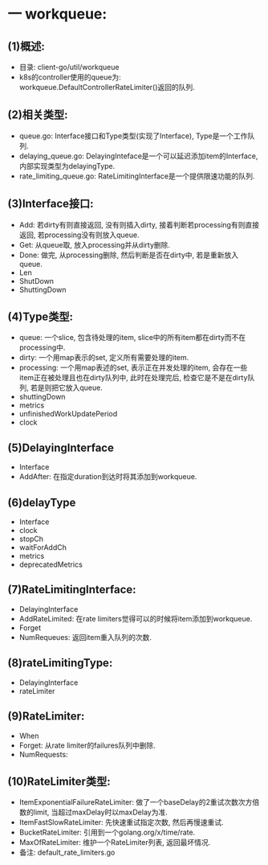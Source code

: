 # 一 workqueue:
## (1)概述:
- 目录: client-go/util/workqueue
- k8s的controller使用的queue为: workqueue.DefaultControllerRateLimiter()返回的队列.

## (2)相关类型:
- queue.go: Interface接口和Type类型(实现了Interface), Type是一个工作队列.
- delaying_queue.go: DelayingInteface是一个可以延迟添加item的Interface, 内部实现类型为delayingType.
- rate_limiting_queue.go: RateLimitingInterface是一个提供限速功能的队列.

## (3)Interface接口:
- Add: 若dirty有则直接返回, 没有则插入dirty, 接着判断若processing有则直接返回, 若processing没有则放入queue.
- Get: 从queue取, 放入processing并从dirty删除.
- Done: 做完, 从processing删除, 然后判断是否在dirty中, 若是重新放入queue.
- Len
- ShutDown
- ShuttingDown

## (4)Type类型:
- queue: 一个slice, 包含待处理的item, slice中的所有item都在dirty而不在processing中.
- dirty: 一个用map表示的set, 定义所有需要处理的item.
- processing: 一个用map表述的set, 表示正在并发处理的item, 会存在一些item正在被处理且也在dirty队列中, 此时在处理完后, 检查它是不是在dirty队列, 若是则把它放入queue.
- shuttingDown
- metrics
- unfinishedWorkUpdatePeriod
- clock

## (5)DelayingInterface
- Interface
- AddAfter: 在指定duration到达时将其添加到workqueue.

## (6)delayType
- Interface
- clock
- stopCh
- waitForAddCh
- metrics
- deprecatedMetrics

## (7)RateLimitingInterface:
- DelayingInterface
- AddRateLimited: 在rate limiters觉得可以的时候将item添加到workqueue.
- Forget
- NumRequeues: 返回item重入队列的次数.

## (8)rateLimitingType:
- DelayingInterface
- rateLimiter

## (9)RateLimiter:
- When
- Forget: 从rate limiter的failures队列中删除.
- NumRequests: 

## (10)RateLimiter类型:
- ItemExponentialFailureRateLimiter: 做了一个baseDelay的2重试次数次方倍数的limit, 当超过maxDelay时以maxDelay为准.
- ItemFastSlowRateLimiter: 先快速重试指定次数, 然后再慢速重试.
- BucketRateLimiter: 引用到一个golang.org/x/time/rate.
- MaxOfRateLimiter: 维护一个RateLimiter列表, 返回最坏情况.
- 备注: default_rate_limiters.go
